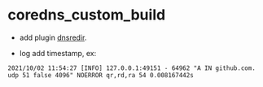 # coredns_custom_build

* add plugin [dnsredir](https://github.com/leiless/dnsredir).

* log add timestamp, ex:
```
2021/10/02 11:54:27 [INFO] 127.0.0.1:49151 - 64962 "A IN github.com. udp 51 false 4096" NOERROR qr,rd,ra 54 0.008167442s
```

